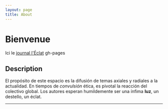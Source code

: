 ```yaml
---
layout: page
title: About
---
```


# Bienvenue

Ici le [journal l'Éclat](https://simon-johnny.github.io) gh-pages

## Description

El propósito de este espacio es la difusión de temas axiales y radiales a la actualidad. En tiempos de *convulsión* ética, es pivotal la reacción del colectivo global. Los autores esperan humildemente ser una ínfima **luz**, un destello, un éclat.

---
